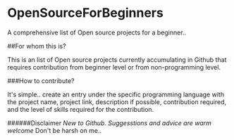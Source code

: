 OpenSourceForBeginners
======================

A comprehensive list of Open source projects for a beginner..

##For whom this is?

This is an list of Open source projects currently accumulating in Github that requires contribution from beginner level or from non-programming level.

###How to contribute?

It's simple.. create an entry under the specific programming language with the project name, project link, description if possible, contribution required, and the level of skills required for the contribution.

######Disclaimer
*New to Github. Suggesstions and advice are warm welcome*
Don't be harsh on me..
